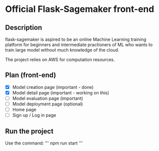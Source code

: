 # Official Flask-Sagemaker front-end

## Description
flask-sagemaker is aspired to be an online Machine Learning training platform for beginners and intermediate practioners of ML who wants to train large model without much knowledge of the cloud.

The project relies on AWS for computation resources.

## Plan (front-end)
- [x] Model creation page (important - done)
- [x] Model detail page (important - working on this)
- [ ] Model evaluation page (important)
- [ ] Model deployment page (optional)
- [ ] Home page
- [ ] Sign up / Log in page 

## Run the project
Use the command: 
'''
npm run start
'''
